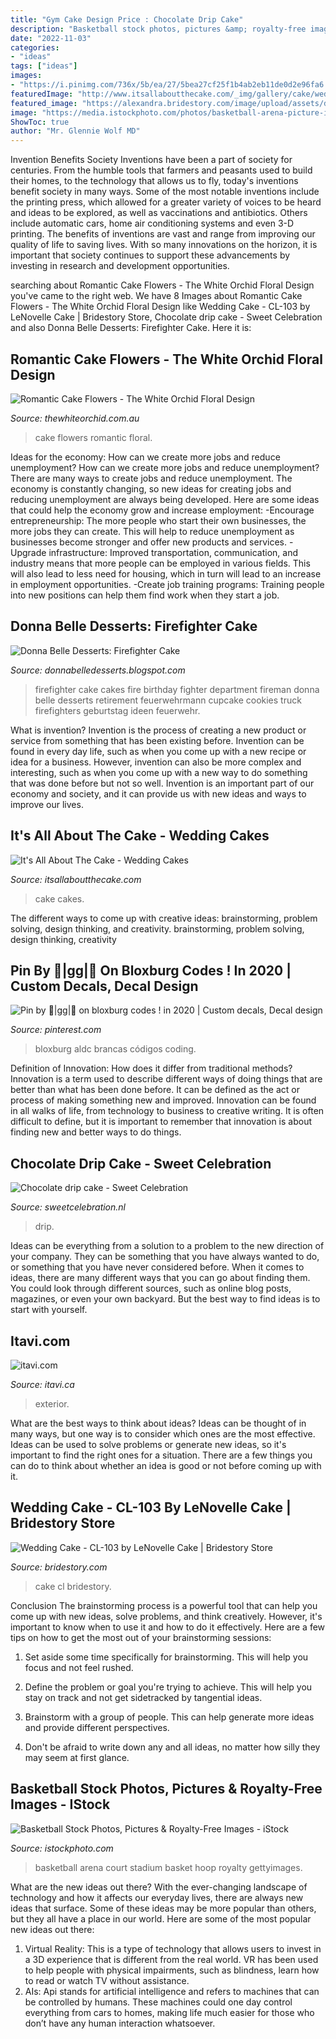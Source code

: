 ```yaml
---
title: "Gym Cake Design Price : Chocolate Drip Cake"
description: "Basketball stock photos, pictures &amp; royalty-free images"
date: "2022-11-03"
categories:
- "ideas"
tags: ["ideas"]
images:
- "https://i.pinimg.com/736x/5b/ea/27/5bea27cf25f1b4ab2eb11de0d2e96fa6.jpg"
featuredImage: "http://www.itsallaboutthecake.com/_img/gallery/cake/wedding/wedding-cake-03.jpg"
featured_image: "https://alexandra.bridestory.com/image/upload/assets/dsc01765-BJ8nz4WmU.jpg"
image: "https://media.istockphoto.com/photos/basketball-arena-picture-id468196540?k=6&amp;m=468196540&amp;s=612x612&amp;w=0&amp;h=R75U4PCOHe19fB-XW5KUXlCgFxhPviV9vpQoAaar50s="
ShowToc: true
author: "Mr. Glennie Wolf MD"
---
```



Invention Benefits Society
Inventions have been a part of society for centuries. From the humble tools that farmers and peasants used to build their homes, to the technology that allows us to fly, today's inventions benefit society in many ways. 
Some of the most notable inventions include the printing press, which allowed for a greater variety of voices to be heard and ideas to be explored, as well as vaccinations and antibiotics. Others include automatic cars, home air conditioning systems and even 3-D printing. 
The benefits of inventions are vast and range from improving our quality of life to saving lives. With so many innovations on the horizon, it is important that society continues to support these advancements by investing in research and development opportunities.

	

		
searching about Romantic Cake Flowers - The White Orchid Floral Design you've came to the right web. We have 8 Images about Romantic Cake Flowers - The White Orchid Floral Design like Wedding Cake - CL-103 by LeNovelle Cake | Bridestory Store, Chocolate drip cake - Sweet Celebration and also Donna Belle Desserts: Firefighter Cake. Here it is:
		
    
## Romantic Cake Flowers - The White Orchid Floral Design

<img loading=lazy src="https://thewhiteorchid.com.au/wp-content/uploads/2016/10/TWORomanticCake.jpg" onerror="this.onerror=null;this.src='https://tse2.mm.bing.net/th?id=OIP.mu7zmLmWYL28ZUalyK2SMAHaLH&amp;pid=15.1';" alt="Romantic Cake Flowers - The White Orchid Floral Design">

_Source: thewhiteorchid.com.au_

>cake flowers romantic floral. 

	

Ideas for the economy: How can we create more jobs and reduce unemployment?
How can we create more jobs and reduce unemployment?
There are many ways to create jobs and reduce unemployment. The economy is constantly changing, so new ideas for creating jobs and reducing unemployment are always being developed. Here are some ideas that could help the economy grow and increase employment: 
-Encourage entrepreneurship: The more people who start their own businesses, the more jobs they can create. This will help to reduce unemployment as businesses become stronger and offer new products and services. 
-Upgrade infrastructure: Improved transportation, communication, and industry means that more people can be employed in various fields. This will also lead to less need for housing, which in turn will lead to an increase in employment opportunities. 
-Create job training programs: Training people into new positions can help them find work when they start a job.

    
## Donna Belle Desserts: Firefighter Cake

<img loading=lazy src="http://4.bp.blogspot.com/-NqHi2iXZE-s/T5czHcqex6I/AAAAAAAAATU/nQIgC-NNwSI/s1600/spring+phone+photos+044.JPG" onerror="this.onerror=null;this.src='https://tse1.mm.bing.net/th?id=OIP.tc25L2kfSvLSfrNjHPEAUwHaJ6&amp;pid=15.1';" alt="Donna Belle Desserts: Firefighter Cake">

_Source: donnabelledesserts.blogspot.com_

>firefighter cake cakes fire birthday fighter department fireman donna belle desserts retirement feuerwehrmann cupcake cookies truck firefighters geburtstag ideen feuerwehr. 

	

What is invention?
Invention is the process of creating a new product or service from something that has been existing before. Invention can be found in every day life, such as when you come up with a new recipe or idea for a business. However, invention can also be more complex and interesting, such as when you come up with a new way to do something that was done before but not so well. Invention is an important part of our economy and society, and it can provide us with new ideas and ways to improve our lives.

    
## It&#039;s All About The Cake - Wedding Cakes

<img loading=lazy src="http://www.itsallaboutthecake.com/_img/gallery/cake/wedding/wedding-cake-03.jpg" onerror="this.onerror=null;this.src='https://tse2.mm.bing.net/th?id=OIP.L_ELexKdt70T0KWswqobAwAAAA&amp;pid=15.1';" alt="It&#039;s All About The Cake - Wedding Cakes">

_Source: itsallaboutthecake.com_

>cake cakes. 

	

The different ways to come up with creative ideas: brainstorming, problem solving, design thinking, and creativity.
brainstorming, problem solving, design thinking, creativity

    
## Pin By 🍒|gg|🍒 On Bloxburg Codes ! In 2020 | Custom Decals, Decal Design

<img loading=lazy src="https://i.pinimg.com/736x/5b/ea/27/5bea27cf25f1b4ab2eb11de0d2e96fa6.jpg" onerror="this.onerror=null;this.src='https://tse1.mm.bing.net/th?id=OIP.pcGqEfh_C9gsp5kNfglzJgHaG7&amp;pid=15.1';" alt="Pin by 🍒|gg|🍒 on bloxburg codes ! in 2020 | Custom decals, Decal design">

_Source: pinterest.com_

>bloxburg aldc brancas códigos coding. 

	

Definition of Innovation: How does it differ from traditional methods?
Innovation is a term used to describe different ways of doing things that are better than what has been done before. It can be defined as the act or process of making something new and improved. Innovation can be found in all walks of life, from technology to business to creative writing. It is often difficult to define, but it is important to remember that innovation is about finding new and better ways to do things.

    
## Chocolate Drip Cake - Sweet Celebration

<img loading=lazy src="https://sweetcelebration.nl/wp-content/uploads/2019/03/IMG_2324.jpeg" onerror="this.onerror=null;this.src='https://tse2.mm.bing.net/th?id=OIP.v3xuOnHnW1m94wpAsTZinAHaJ4&amp;pid=15.1';" alt="Chocolate drip cake - Sweet Celebration">

_Source: sweetcelebration.nl_

>drip. 

	

Ideas can be everything from a solution to a problem to the new direction of your company. They can be something that you have always wanted to do, or something that you have never considered before. When it comes to ideas, there are many different ways that you can go about finding them. You could look through different sources, such as online blog posts, magazines, or even your own backyard. But the best way to find ideas is to start with yourself.

    
## Itavi.com

<img loading=lazy src="http://www.itavi.ca/wp-content/uploads/2014/03/IMG_3414.jpg" onerror="this.onerror=null;this.src='https://tse1.mm.bing.net/th?id=OIP.i37fdWa4K_grcK8sQVELfgAAAA&amp;pid=15.1';" alt="itavi.com">

_Source: itavi.ca_

>exterior. 

	

What are the best ways to think about ideas?
Ideas can be thought of in many ways, but one way is to consider which ones are the most effective. Ideas can be used to solve problems or generate new ideas, so it's important to find the right ones for a situation. There are a few things you can do to think about whether an idea is good or not before coming up with it.

    
## Wedding Cake - CL-103 By LeNovelle Cake | Bridestory Store

<img loading=lazy src="https://alexandra.bridestory.com/image/upload/assets/dsc01765-BJ8nz4WmU.jpg" onerror="this.onerror=null;this.src='https://tse1.mm.bing.net/th?id=OIP.-5oiEGzR72Vc9EQ8M6qGPAHaLH&amp;pid=15.1';" alt="Wedding Cake - CL-103 by LeNovelle Cake | Bridestory Store">

_Source: bridestory.com_

>cake cl bridestory. 

	

Conclusion
The brainstorming process is a powerful tool that can help you come up with new ideas, solve problems, and think creatively. However, it's important to know when to use it and how to do it effectively. Here are a few tips on how to get the most out of your brainstorming sessions:
1. Set aside some time specifically for brainstorming. This will help you focus and not feel rushed.

2. Define the problem or goal you're trying to achieve. This will help you stay on track and not get sidetracked by tangential ideas.

3. Brainstorm with a group of people. This can help generate more ideas and provide different perspectives.

4. Don't be afraid to write down any and all ideas, no matter how silly they may seem at first glance.

    
## Basketball Stock Photos, Pictures &amp; Royalty-Free Images - IStock

<img loading=lazy src="https://media.istockphoto.com/photos/basketball-arena-picture-id468196540?k=6&amp;m=468196540&amp;s=612x612&amp;w=0&amp;h=R75U4PCOHe19fB-XW5KUXlCgFxhPviV9vpQoAaar50s=" onerror="this.onerror=null;this.src='https://tse1.mm.bing.net/th?id=OIP.l1BC6eurjpeq7-GW4hHWMgHaE0&amp;pid=15.1';" alt="Basketball Stock Photos, Pictures &amp; Royalty-Free Images - iStock">

_Source: istockphoto.com_

>basketball arena court stadium basket hoop royalty gettyimages. 

	

What are the new ideas out there?
With the ever-changing landscape of technology and how it affects our everyday lives, there are always new ideas that surface. Some of these ideas may be more popular than others, but they all have a place in our world. Here are some of the most popular new ideas out there: 
1. Virtual Reality: This is a type of technology that allows users to invest in a 3D experience that is different from the real world. VR has been used to help people with physical impairments, such as blindness, learn how to read or watch TV without assistance. 
2. AIs: Api stands for artificial intelligence and refers to machines that can be controlled by humans. These machines could one day control everything from cars to homes, making life much easier for those who don’t have any human interaction whatsoever. 

